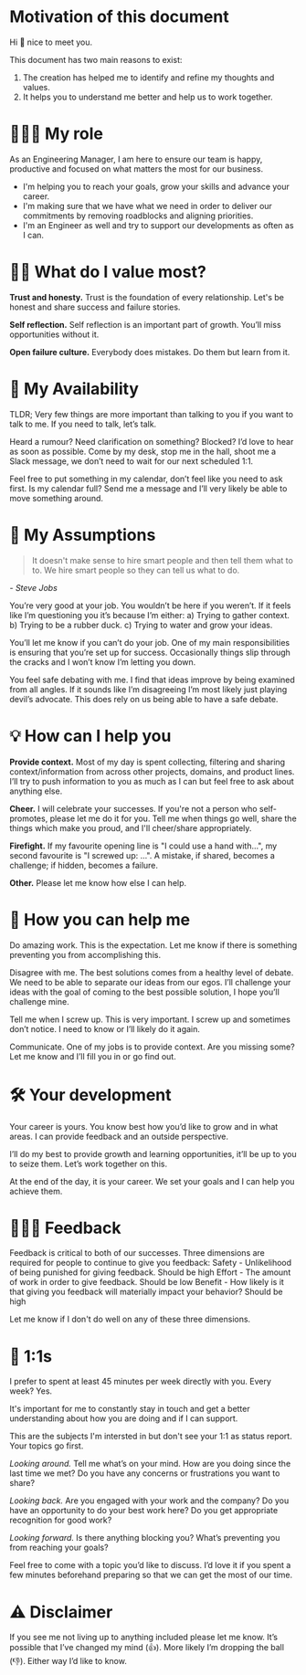 # Motivation of this document
Hi 👋 nice to meet you.

This document has two main reasons to exist:
1) The creation has helped me to identify and refine my thoughts and values.
2) It helps you to understand me better and help us to work together.

# 👨🏻‍💻 My role
As an Engineering Manager, I am here to ensure our team is happy, productive and focused on what matters the most for our business.
* I'm helping you to reach your goals, grow your skills and advance your career.
* I'm making sure that we have what we need in order to deliver our commitments by removing roadblocks and aligning priorities. 
* I'm an Engineer as well and try to support our developments as often as I can.

# 🙌🏻 What do I value most?
**Trust and honesty.** Trust is the foundation of every relationship. Let's be honest and share success and failure stories.

**Self reflection.** Self reflection is an important part of growth. You’ll miss opportunities without it.

**Open failure culture.** Everybody does mistakes. Do them but learn from it.

# 📲 My Availability
TLDR; Very few things are more important than talking to you if you want to talk to me. If you need to talk, let’s talk.

Heard a rumour? Need clarification on something? Blocked? I’d love to hear as soon as possible. Come by my desk, stop me in the hall, shoot me a Slack message, we don’t need to wait for our next scheduled 1:1.

Feel free to put something in my calendar, don’t feel like you need to ask first.
Is my calendar full? Send me a message and I’ll very likely be able to move something around.

# 🔮 My Assumptions
> It doesn't make sense to hire smart people and then tell them what to to. We hire smart people so they can tell us what to do.

*- Steve Jobs*

You’re very good at your job. You wouldn’t be here if you weren’t. If it feels like I’m questioning you it’s because I’m either: 
a) Trying to gather context. 
b) Trying to be a rubber duck.
c) Trying to water and grow your ideas.

You’ll let me know if you can’t do your job. One of my main responsibilities is ensuring that you’re set up for success. Occasionally things slip through the cracks and I won’t know I’m letting you down.

You feel safe debating with me. I find that ideas improve by being examined from all angles. If it sounds like I’m disagreeing I’m most likely just playing devil’s advocate. This does rely on us being able to have a safe debate.

# 💡 How can I help you
**Provide context.** Most of my day is spent collecting, filtering and sharing context/information from across other projects, domains, and product lines. I’ll try to push information to you as much as I can but feel free to ask about anything else.

**Cheer.** I will celebrate your successes. If you're not a person who self-promotes, please let me do it for you. Tell me when things go well, share the things which make you proud, and I'll cheer/share appropriately.

**Firefight.** If my favourite opening line is "I could use a hand with...", my second favourite is "I screwed up: ...". A mistake, if shared, becomes a challenge; if hidden, becomes a failure.

**Other.** Please let me know how else I can help. 

# 💪 How you can help me
Do amazing work. This is the expectation. Let me know if there is something preventing you from accomplishing this.

Disagree with me. The best solutions comes from a healthy level of debate. We need to be able to separate our ideas from our egos. I’ll challenge your ideas with the goal of coming to the best possible solution, I hope you’ll challenge mine.

Tell me when I screw up. This is very important. I screw up and sometimes don’t notice. I need to know or I’ll likely do it again.

Communicate. One of my jobs is to provide context. Are you missing some? Let me know and I’ll fill you in or go find out.

# 🛠 Your development
Your career is yours. You know best how you’d like to grow and in what areas. I can provide feedback and an outside perspective.

I’ll do my best to provide growth and learning opportunities, it’ll be up to you to seize them. Let’s work together on this.

At the end of the day, it is your career. We set your goals and I can help you achieve them.

# 👨🏻‍🌾 Feedback
Feedback is critical to both of our successes. Three dimensions are required for people to continue to give you feedback:
Safety - Unlikelihood of being punished for giving feedback. Should be high
Effort - The amount of work in order to give feedback. Should be low
Benefit - How likely is it that giving you feedback will materially impact your behavior? Should be high

Let me know if I don't do well on any of these three dimensions.

# 🔁 1:1s
I prefer to spent at least 45 minutes per week directly with you. Every week? Yes. 

It's important for me to constantly stay in touch and get a better understanding about how you are doing and if I can support.

This are the subjects I'm intersted in but don't see your 1:1 as status report. Your topics go first.

*Looking around.* Tell me what’s on your mind. How are you doing since the last time we met? Do you have any concerns or frustrations you want to share?

*Looking back.* Are you engaged with your work and the company? Do you have an opportunity to do your best work here? Do you get appropriate recognition for good work? 

*Looking forward.* Is there anything blocking you? What’s preventing you from reaching your goals?

Feel free to come with a topic you’d like to discuss. I’d love it if you spent a few minutes beforehand preparing so that we can get the most of our time.

# ⚠️ Disclaimer
If you see me not living up to anything included please let me know. It’s possible that I’ve changed my mind (👍). More likely I’m dropping the ball (👎). Either way I’d like to know.
